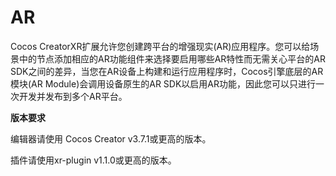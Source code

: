 # AR

Cocos CreatorXR扩展允许您创建跨平台的增强现实(AR)应用程序。您可以给场景中的节点添加相应的AR功能组件来选择要启用哪些AR特性而无需关心平台的AR SDK之间的差异，当您在AR设备上构建和运行应用程序时，Cocos引擎底层的AR模块(AR Module)会调用设备原生的AR SDK以启用AR功能，因此您可以只进行一次开发并发布到多个AR平台。



**版本要求**

编辑器请使用 Cocos Creator v3.7.1或更高的版本。

插件请使用xr-plugin v1.1.0或更高的版本。